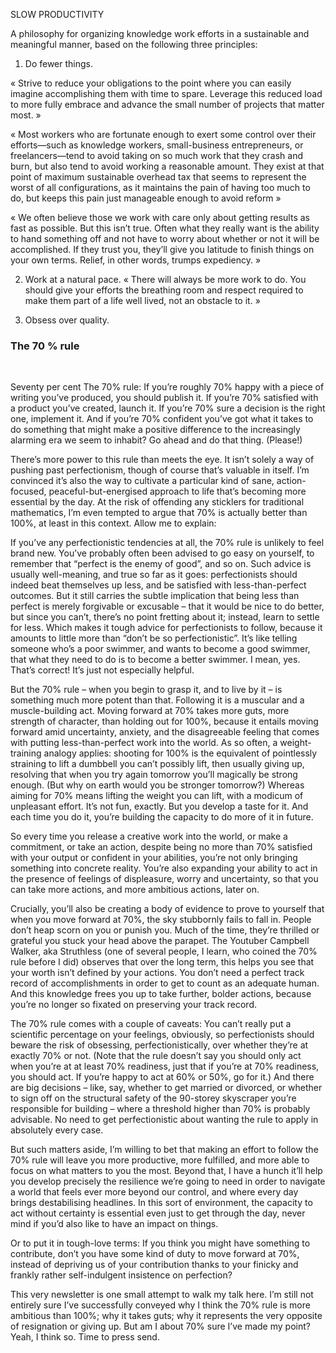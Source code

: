 
SLOW PRODUCTIVITY

A philosophy for organizing knowledge work efforts in a sustainable and meaningful manner, based on the following three principles:
				
1. Do fewer things.

« Strive to reduce your obligations to the point where you can easily imagine accomplishing them with time to spare. Leverage this reduced load to more fully embrace and advance the small number of projects that matter most. »

« Most workers who are fortunate enough to exert some control over their efforts—such as knowledge workers, small-business entrepreneurs, or freelancers—tend to avoid taking on so much work that they crash and burn, but also tend to avoid working a reasonable amount. They exist at that point of maximum sustainable overhead tax that seems to represent the worst of all configurations, as it maintains the pain of having too much to do, but keeps this pain just manageable enough to avoid reform »


« We often believe those we work with care only about getting results as fast as possible. But this isn’t true. Often what they really want is the ability to hand something off and not have to worry about whether or not it will be accomplished. If they trust you, they’ll give you latitude to finish things on your own terms. Relief, in other words, trumps expediency. »


2. Work at a natural pace.
« There will always be more work to do. You should give your efforts the breathing room and respect required to make them part of a life well lived, not an obstacle to it. »


3. Obsess over quality.


### The 70 % rule


​

Seventy per cent
The 70% rule: If you’re roughly 70% happy with a piece of writing you’ve produced, you should publish it. If you’re 70% satisfied with a product you’ve created, launch it. If you’re 70% sure a decision is the right one, implement it. And if you’re 70% confident you’ve got what it takes to do something that might make a positive difference to the increasingly alarming era we seem to inhabit? Go ahead and do that thing. (Please!)

There’s more power to this rule than meets the eye. It isn’t solely a way of pushing past perfectionism, though of course that’s valuable in itself. I’m convinced it’s also the way to cultivate a particular kind of sane, action-focused, peaceful-but-energised approach to life that’s becoming more essential by the day. At the risk of offending any sticklers for traditional mathematics, I’m even tempted to argue that 70% is actually better than 100%, at least in this context. Allow me to explain:

If you’ve any perfectionistic tendencies at all, the 70% rule is unlikely to feel brand new. You’ve probably often been advised to go easy on yourself, to remember that “perfect is the enemy of good”, and so on. Such advice is usually well-meaning, and true so far as it goes: perfectionists should indeed beat themselves up less, and be satisfied with less-than-perfect outcomes. But it still carries the subtle implication that being less than perfect is merely forgivable or excusable – that it would be nice to do better, but since you can’t, there’s no point fretting about it; instead, learn to settle for less. Which makes it tough advice for perfectionists to follow, because it amounts to little more than “don’t be so perfectionistic”. It’s like telling someone who’s a poor swimmer, and wants to become a good swimmer, that what they need to do is to become a better swimmer. I mean, yes. That’s correct! It’s just not especially helpful.

But the 70% rule – when you begin to grasp it, and to live by it – is something much more potent than that. Following it is a muscular and a muscle-building act. Moving forward at 70% takes more guts, more strength of character, than holding out for 100%, because it entails moving forward amid uncertainty, anxiety, and the disagreeable feeling that comes with putting less-than-perfect work into the world. As so often, a weight-training analogy applies: shooting for 100% is the equivalent of pointlessly straining to lift a dumbbell you can’t possibly lift, then usually giving up, resolving that when you try again tomorrow you’ll magically be strong enough. (But why on earth would you be stronger tomorrow?) Whereas aiming for 70% means lifting the weight you can lift, with a modicum of unpleasant effort. It’s not fun, exactly. But you develop a taste for it. And each time you do it, you’re building the capacity to do more of it in future.

So every time you release a creative work into the world, or make a commitment, or take an action, despite being no more than 70% satisfied with your output or confident in your abilities, you’re not only bringing something into concrete reality. You’re also expanding your ability to act in the presence of feelings of displeasure, worry and uncertainty, so that you can take more actions, and more ambitious actions, later on.

Crucially, you’ll also be creating a body of evidence to prove to yourself that when you move forward at 70%, the sky stubbornly fails to fall in. People don’t heap scorn on you or punish you. Much of the time, they’re thrilled or grateful you stuck your head above the parapet. The Youtuber Campbell Walker, aka Struthless (one of several people, I learn, who coined the 70% rule before I did) observes that over the long term, this helps you see that your worth isn’t defined by your actions. You don’t need a perfect track record of accomplishments in order to get to count as an adequate human. And this knowledge frees you up to take further, bolder actions, because you’re no longer so fixated on preserving your track record.

The 70% rule comes with a couple of caveats: You can’t really put a scientific percentage on your feelings, obviously, so perfectionists should beware the risk of obsessing, perfectionistically, over whether they’re at exactly 70% or not. (Note that the rule doesn’t say you should only act when you’re at at least 70% readiness, just that if you’re at 70% readiness, you should act. If you’re happy to act at 60% or 50%, go for it.) And there are big decisions – like, say, whether to get married or divorced, or whether to sign off on the structural safety of the 90-storey skyscraper you’re responsible for building – where a threshold higher than 70% is probably advisable. No need to get perfectionistic about wanting the rule to apply in absolutely every case.

But such matters aside, I’m willing to bet that making an effort to follow the 70% rule will leave you more productive, more fulfilled, and more able to focus on what matters to you the most. Beyond that, I have a hunch it’ll help you develop precisely the resilience we’re going to need in order to navigate a world that feels ever more beyond our control, and where every day brings destabilising headlines. In this sort of environment, the capacity to act without certainty is essential even just to get through the day, never mind if you’d also like to have an impact on things.

Or to put it in tough-love terms: If you think you might have something to contribute, don’t you have some kind of duty to move forward at 70%, instead of depriving us of your contribution thanks to your finicky and frankly rather self-indulgent insistence on perfection?

This very newsletter is one small attempt to walk my talk here. I’m still not entirely sure I’ve successfully conveyed why I think the 70% rule is more ambitious than 100%; why it takes guts; why it represents the very opposite of resignation or giving up. But am I about 70% sure I’ve made my point? Yeah, I think so. Time to press send.
